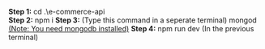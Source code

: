 <b>Step 1:</b>
cd .\e-commerce-api\
<b>Step 2:</b>
npm i
<b>Step 3:</b>
(Type this command in a seperate terminal)
mongod
<u>(Note: You need mongodb installed)</u>
<b>Step 4:</b>
npm run dev
(In the previous terminal)